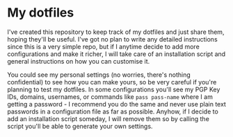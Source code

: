 # My dotfiles

I've created this repository to keep track of my dotfiles and just share them,
hoping they'll be useful. I've got no plan to write any detailed instructions
since this is a very simple repo, but if I anytime decide to add more
configurations and make it richer, I will take care of an installation script
and general instructions on how you can customise it.

You could see my personal settings (no worries, there's nothing confidential)
to see how you can make yours, so be very careful if you're planning to test my
dotfiles. In some configurations you'll see my PGP Key IDs, domains, usernames,
or commands like `pass pass-name` where I am getting a password - I recommend
you do the same and never use plain text passwords in a configuration file as
far as possible. Anyhow, if I decide to add an installation script someday, I
will remove them so by calling the script you'll be able to generate your own
settings.
